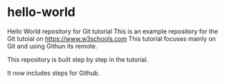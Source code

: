 # hello-world
Hello World repository for Git tutorial
This is an example repository for the Git tutoial on https://www.w3schools.com
This tutorial focuses mainly on Git and using Githun its remote.

This repository is built step by step in the tutorial.

It now includes steps for Github.
